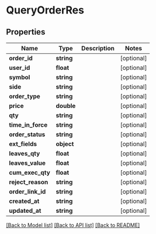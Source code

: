 # QueryOrderRes

## Properties
Name | Type | Description | Notes
------------ | ------------- | ------------- | -------------
**order_id** | **string** |  | [optional] 
**user_id** | **float** |  | [optional] 
**symbol** | **string** |  | [optional] 
**side** | **string** |  | [optional] 
**order_type** | **string** |  | [optional] 
**price** | **double** |  | [optional] 
**qty** | **string** |  | [optional] 
**time_in_force** | **string** |  | [optional] 
**order_status** | **string** |  | [optional] 
**ext_fields** | **object** |  | [optional] 
**leaves_qty** | **float** |  | [optional] 
**leaves_value** | **float** |  | [optional] 
**cum_exec_qty** | **float** |  | [optional] 
**reject_reason** | **string** |  | [optional] 
**order_link_id** | **string** |  | [optional] 
**created_at** | **string** |  | [optional] 
**updated_at** | **string** |  | [optional] 

[[Back to Model list]](../README.md#documentation-for-models) [[Back to API list]](../README.md#documentation-for-api-endpoints) [[Back to README]](../README.md)



